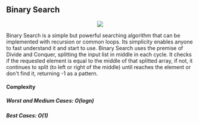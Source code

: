 ## Binary Search

<p align="center">
    <img src="../../.github/binarysearch.gif">
</p>

Binary Search is a simple but powerful searching algorithm that can be implemented with recursion or common loops. Its simplicity enables anyone to fast understand it and start to use. 
Binary Search uses the premise of Divide and Conquer, splitting the input list in middle in each cycle. It checks if the requested element is equal to the middle of that splitted array, if not, it continues to split (to left or right of the middle) until reaches the element or don't find it, returning -1 as a pattern.

#### Complexity 
##### Worst and Medium Cases: O(logn)
##### Best Cases: O(1)